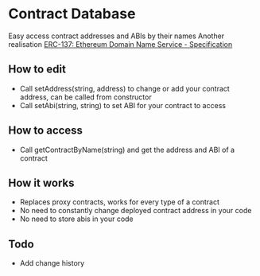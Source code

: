 
# Contract Database
Easy access contract addresses and ABIs by their names 
Another realisation [ERC-137: Ethereum Domain Name Service - Specification](https://eips.ethereum.org/EIPS/eip-137)

## How to edit
 - Call setAddress(string, address) to change or add your contract address, can be called from constructor 
 - Call setAbi(string, string) to set ABI for your contract to access

## How to access 
- Call getContractByName(string) and get the address and ABI of a contract 

## How it works
 - Replaces proxy contracts, works for every type of a contract
 - No need to constantly change deployed contract address in your code
 - No need to store abis in your code

## Todo
 - Add change history

